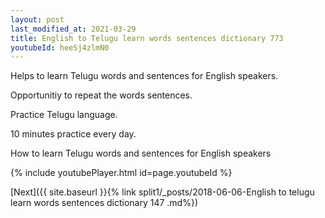 ```yaml
---
layout: post
last_modified_at: 2021-03-29
title: English to Telugu learn words sentences dictionary 773 
youtubeId: heeSj4zlmN0
---
```

 
 
Helps to learn Telugu words and sentences for English speakers.

Opportunitiy to repeat the words sentences. 

Practice Telugu language. 
 
10 minutes practice every day. 
 
How to learn Telugu words and sentences for English speakers 
 
{% include youtubePlayer.html id=page.youtubeId %}
 
 
[Next]({{ site.baseurl }}{% link  split1/_posts/2018-06-06-English to telugu learn words sentences dictionary 147 .md%})
 
